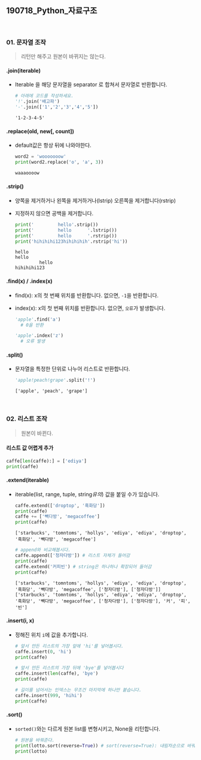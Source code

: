 ## 190718_Python_자료구조

<br>

### 01. 문자열 조작 

> 리턴만 해주고 원본이 바뀌지는 않는다.

#### .join(iterable)

- Iterable 을 해당 문자열을 separator 로 합쳐서 문자열로 반환합니다.

  ```python
  # 아래에 코드를 작성하세요.
  '!'.join('배고파')
  '-'.join(['1','2','3','4','5'])
  ```
  
  ```
  '1-2-3-4-5'
  ```

#### .replace(old, new[, count])

- default값은 항상 뒤에 나와야한다.

  ```python
  word2 = 'wooooooow'
  print(word2.replace('o', 'a', 3))
  ```
  
  ```python
  waaaoooow
  ```
#### .strip()

- 양쪽을 제거하거나 왼쪽을 제거하거나(lstrip) 오른쪽을 제거합니다(rstrip)

- 지정하지 않으면 공백을 제거합니다.

  ```python
  print('         hello'.strip())
  print('         hello      '.lstrip())
  print('         hello      '.rstrip())
  print('hihihihi123hihihihih'.rstrip('hi'))
  ```
  
  ```
  hello
  hello      
           hello
  hihihihi123
  ```

#### **.find(x) / .index(x)**

- find(x): x의 첫 번째 위치를 반환합니다. 없으면, `-1`을 반환합니다.

- index(x): x의 첫 번째 위치를 반환합니다. 없으면, `오류`가 발생합니다.

  ```python
  'apple'.find('a')
  	# 0을 반환
  ```

  ```python
  'apple'.index('z')
  	# 오류 발생
  ```

#### .split()

- 문자열을 특정한 단위로 나누어 리스트로 반환합니다.

  ```python
  'apple!peach!grape'.split('!')
  ```
  
  ```
  ['apple', 'peach', 'grape']
  ```
  

<br>

### 02. 리스트 조작

> 원본이 바뀐다.

#### 리스트 값 어렵게 추가

```python
caffe[len(caffe):] = ['ediya']
print(caffe)
```

#### .extend(iterable)

- iterable(list, range, tuple, string*유의*) 값을 붙일 수가 있습니다.

  ```python
  caffe.extend(['droptop', '흑화당'])
  print(caffe)
  caffe += ['빽다방', 'megacoffee']
  print(caffe)
  ```

  ```
  ['starbucks', 'tomntoms', 'hollys', 'ediya', 'ediya', 'droptop', '흑화당', '빽다방', 'megacoffee']
  ```
  
  ```python
  # append와 비교해봅시다.
  caffe.append(['청자다방']) # 리스트 자체가 들어감
  print(caffe)
  caffe.extend('커피빈') # string은 하나하나 확장되어 들어감
  print(caffe)
  ```
  
  ```
  ['starbucks', 'tomntoms', 'hollys', 'ediya', 'ediya', 'droptop', '흑화당', '빽다방', 'megacoffee', ['청자다방'], ['청자다방']]
  ['starbucks', 'tomntoms', 'hollys', 'ediya', 'ediya', 'droptop', '흑화당', '빽다방', 'megacoffee', ['청자다방'], ['청자다방'], '커', '피', '빈']
  ```

#### .insert(i, x)

- 정해진 위치 `i`에 값을 추가합니다.

  ```python
  # 앞서 만든 리스트의 가장 앞에 'hi'를 넣어봅시다.
  caffe.insert(0, 'hi')
  print(caffe)
  
  # 앞서 만든 리스트의 가장 뒤에 'bye'를 넣어봅시다
  caffe.insert(len(caffe), 'bye')
  print(caffe)
  
  # 길이를 넘어서는 인덱스는 무조건 마지막에 하나만 붙습니다.
  caffe.insert(999, 'hihi')
  print(caffe)
  ```


#### .sort()

- `sorted()`와는 다르게 원본 list를 변형시키고, None을 리턴합니다.

  ```python
  # 원본을 바꿔준다.
  print(lotto.sort(reverse=True)) # sort(reverse=True): 내림차순으로 바꿔줌
  print(lotto)
  ```

  

